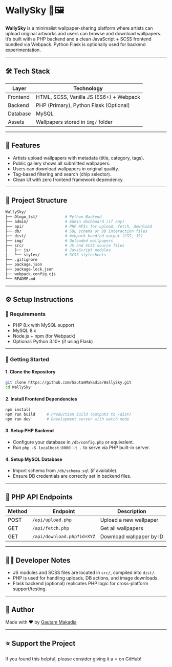 # WallySky 🎨🖼️

**WallySky** is a minimalist wallpaper-sharing platform where artists can upload original artworks and users can browse and download wallpapers. It’s built with a PHP backend and a clean JavaScript + SCSS frontend bundled via Webpack. Python Flask is optionally used for backend experimentation.

---

## 🛠️ Tech Stack

| Layer       | Technology                             |
|-------------|-----------------------------------------|
| Frontend    | HTML, SCSS, Vanilla JS (ES6+) + Webpack |
| Backend     | PHP (Primary), Python Flask (Optional)  |
| Database    | MySQL                                   |
| Assets      | Wallpapers stored in `img/` folder      |

---

## 🚩 Features

- Artists upload wallpapers with metadata (title, category, tags).
- Public gallery shows all submitted wallpapers.
- Users can download wallpapers in original quality.
- Tag-based filtering and search (chip selector).
- Clean UI with zero frontend framework dependency.

---

## 📁 Project Structure

```bash
WallySky/
├── Dlngo_tst/            # Python Backend
├── admin/                # Admin dashboard (if any)
├── api/                  # PHP APIs for upload, fetch, download
├── db/                   # SQL schema or DB interaction files
├── dist/                 # Webpack bundled output (CSS, JS)
├── img/                  # Uploaded wallpapers
├── src/                  # JS and SCSS source files
│   ├── js/               # JavaScript modules
│   └── styles/           # SCSS stylesheets
├── .gitignore
├── package.json
├── package-lock.json
├── webpack.config.cjs
└── README.md
```

---

## ⚙️ Setup Instructions

### 🧪 Requirements

- PHP 8.x with MySQL support
- MySQL 8.x
- Node.js + npm (for Webpack)
- Optional: Python 3.10+ (if using Flask)

---

### 🚀 Getting Started

#### 1. Clone the Repository

```bash
git clone https://github.com/GautamMakadia/WallySky.git
cd WallySky
```

#### 2. Install Frontend Dependencies

```bash
npm install
npm run build     # Production build (outputs to /dist)
npm run dev       # Development server with watch mode
```

#### 3. Setup PHP Backend

- Configure your database in `/db/config.php` or equivalent.
- Run `php -S localhost:8000 -t .` to serve via PHP built-in server.

#### 4. Setup MySQL Database

- Import schema from `/db/schema.sql` (if available).
- Ensure DB credentials are correctly set in backend files.

---

## 🧪 PHP API Endpoints

| Method | Endpoint           | Description                 |
|--------|--------------------|-----------------------------|
| POST   | `/api/upload.php`  | Upload a new wallpaper      |
| GET    | `/api/fetch.php`   | Get all wallpapers          |
| GET    | `/api/download.php?id=XYZ` | Download wallpaper by ID |

---

## 🧑‍💻 Developer Notes

- JS modules and SCSS files are located in `src/`, compiled into `dist/`.
- PHP is used for handling uploads, DB actions, and image downloads.
- Flask backend (optional) replicates PHP logic for cross-platform support/testing.


---

## 🙌 Author

Made with ❤️ by [Gautam Makadia](https://github.com/GautamMakadia)

---

## ⭐ Support the Project

If you found this helpful, please consider giving it a ⭐ on GitHub!
